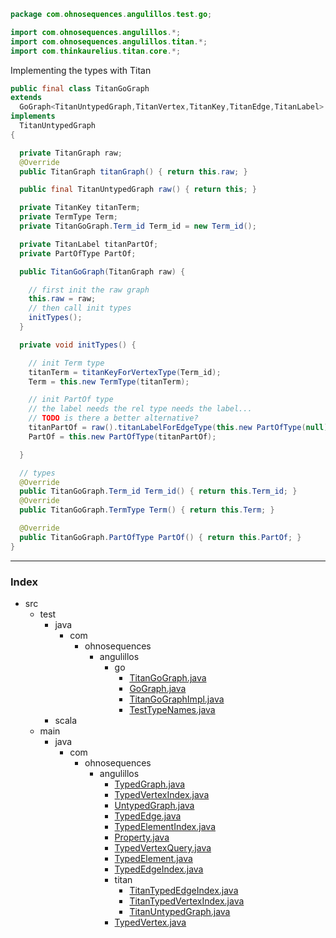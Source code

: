 
```java
package com.ohnosequences.angulillos.test.go;

import com.ohnosequences.angulillos.*;
import com.ohnosequences.angulillos.titan.*;
import com.thinkaurelius.titan.core.*;
```


Implementing the types with Titan


```java
public final class TitanGoGraph
extends 
  GoGraph<TitanUntypedGraph,TitanVertex,TitanKey,TitanEdge,TitanLabel>
implements 
  TitanUntypedGraph
{

  private TitanGraph raw;
  @Override
  public TitanGraph titanGraph() { return this.raw; }

  public final TitanUntypedGraph raw() { return this; }

  private TitanKey titanTerm;
  private TermType Term; 
  private TitanGoGraph.Term_id Term_id = new Term_id();

  private TitanLabel titanPartOf;
  private PartOfType PartOf;

  public TitanGoGraph(TitanGraph raw) {

    // first init the raw graph
    this.raw = raw;
    // then call init types
    initTypes();
  }

  private void initTypes() {

    // init Term type
    titanTerm = titanKeyForVertexType(Term_id);
    Term = this.new TermType(titanTerm);

    // init PartOf type
    // the label needs the rel type needs the label...
    // TODO is there a better alternative?
    titanPartOf = raw().titanLabelForEdgeType(this.new PartOfType(null)); 
    PartOf = this.new PartOfType(titanPartOf);

  }

  // types
  @Override
  public TitanGoGraph.Term_id Term_id() { return this.Term_id; }
  @Override
  public TitanGoGraph.TermType Term() { return this.Term; }

  @Override
  public TitanGoGraph.PartOfType PartOf() { return this.PartOf; }
}
```


------

### Index

+ src
  + test
    + java
      + com
        + ohnosequences
          + angulillos
            + go
              + [TitanGoGraph.java][test/java/com/ohnosequences/angulillos/go/TitanGoGraph.java]
              + [GoGraph.java][test/java/com/ohnosequences/angulillos/go/GoGraph.java]
              + [TitanGoGraphImpl.java][test/java/com/ohnosequences/angulillos/go/TitanGoGraphImpl.java]
              + [TestTypeNames.java][test/java/com/ohnosequences/angulillos/go/TestTypeNames.java]
    + scala
  + main
    + java
      + com
        + ohnosequences
          + angulillos
            + [TypedGraph.java][main/java/com/ohnosequences/angulillos/TypedGraph.java]
            + [TypedVertexIndex.java][main/java/com/ohnosequences/angulillos/TypedVertexIndex.java]
            + [UntypedGraph.java][main/java/com/ohnosequences/angulillos/UntypedGraph.java]
            + [TypedEdge.java][main/java/com/ohnosequences/angulillos/TypedEdge.java]
            + [TypedElementIndex.java][main/java/com/ohnosequences/angulillos/TypedElementIndex.java]
            + [Property.java][main/java/com/ohnosequences/angulillos/Property.java]
            + [TypedVertexQuery.java][main/java/com/ohnosequences/angulillos/TypedVertexQuery.java]
            + [TypedElement.java][main/java/com/ohnosequences/angulillos/TypedElement.java]
            + [TypedEdgeIndex.java][main/java/com/ohnosequences/angulillos/TypedEdgeIndex.java]
            + titan
              + [TitanTypedEdgeIndex.java][main/java/com/ohnosequences/angulillos/titan/TitanTypedEdgeIndex.java]
              + [TitanTypedVertexIndex.java][main/java/com/ohnosequences/angulillos/titan/TitanTypedVertexIndex.java]
              + [TitanUntypedGraph.java][main/java/com/ohnosequences/angulillos/titan/TitanUntypedGraph.java]
            + [TypedVertex.java][main/java/com/ohnosequences/angulillos/TypedVertex.java]

[test/java/com/ohnosequences/angulillos/go/TitanGoGraph.java]: TitanGoGraph.java.md
[test/java/com/ohnosequences/angulillos/go/GoGraph.java]: GoGraph.java.md
[test/java/com/ohnosequences/angulillos/go/TitanGoGraphImpl.java]: TitanGoGraphImpl.java.md
[test/java/com/ohnosequences/angulillos/go/TestTypeNames.java]: TestTypeNames.java.md
[main/java/com/ohnosequences/angulillos/TypedGraph.java]: ../../../../../../main/java/com/ohnosequences/angulillos/TypedGraph.java.md
[main/java/com/ohnosequences/angulillos/TypedVertexIndex.java]: ../../../../../../main/java/com/ohnosequences/angulillos/TypedVertexIndex.java.md
[main/java/com/ohnosequences/angulillos/UntypedGraph.java]: ../../../../../../main/java/com/ohnosequences/angulillos/UntypedGraph.java.md
[main/java/com/ohnosequences/angulillos/TypedEdge.java]: ../../../../../../main/java/com/ohnosequences/angulillos/TypedEdge.java.md
[main/java/com/ohnosequences/angulillos/TypedElementIndex.java]: ../../../../../../main/java/com/ohnosequences/angulillos/TypedElementIndex.java.md
[main/java/com/ohnosequences/angulillos/Property.java]: ../../../../../../main/java/com/ohnosequences/angulillos/Property.java.md
[main/java/com/ohnosequences/angulillos/TypedVertexQuery.java]: ../../../../../../main/java/com/ohnosequences/angulillos/TypedVertexQuery.java.md
[main/java/com/ohnosequences/angulillos/TypedElement.java]: ../../../../../../main/java/com/ohnosequences/angulillos/TypedElement.java.md
[main/java/com/ohnosequences/angulillos/TypedEdgeIndex.java]: ../../../../../../main/java/com/ohnosequences/angulillos/TypedEdgeIndex.java.md
[main/java/com/ohnosequences/angulillos/titan/TitanTypedEdgeIndex.java]: ../../../../../../main/java/com/ohnosequences/angulillos/titan/TitanTypedEdgeIndex.java.md
[main/java/com/ohnosequences/angulillos/titan/TitanTypedVertexIndex.java]: ../../../../../../main/java/com/ohnosequences/angulillos/titan/TitanTypedVertexIndex.java.md
[main/java/com/ohnosequences/angulillos/titan/TitanUntypedGraph.java]: ../../../../../../main/java/com/ohnosequences/angulillos/titan/TitanUntypedGraph.java.md
[main/java/com/ohnosequences/angulillos/TypedVertex.java]: ../../../../../../main/java/com/ohnosequences/angulillos/TypedVertex.java.md